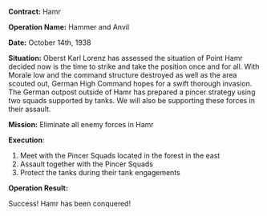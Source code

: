 __Contract:__ Hamr

__Operation Name:__ Hammer and Anvil

__Date:__ October 14th, 1938

__Situation:__ Oberst Karl Lorenz has assessed the situation of Point Hamr decided now is the time to strike and take the position once and for all. With Morale low and the command structure destroyed as well as the area scouted out, German High Command hopes for a swift thorough invasion. The German outpost outside of Hamr has prepared a pincer strategy using two squads supported by tanks. We will also be supporting these forces in their assault.

__Mission:__ Eliminate all enemy forces in Hamr

__Execution__: 
1. Meet with the Pincer Squads located in the forest in the east
2. Assault together with the Pincer Squads
3. Protect the tanks during their tank engagements

__Operation Result:__

Success! Hamr has been conquered!